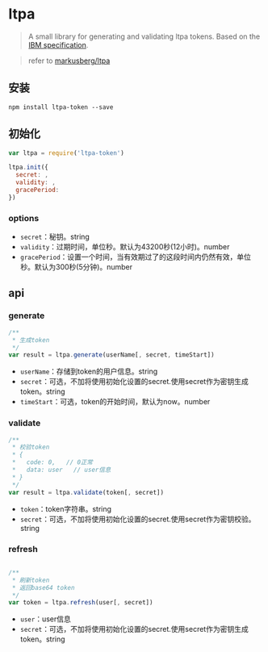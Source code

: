 # ltpa

> A small library for generating and validating ltpa tokens. Based on the 
[IBM specification](http://www-12.lotus.com/ldd/doc/tools/c/7.0/api70ug.nsf/85255d56004d2bfd85255b1800631684/ceda2cb8df47607f85256c3d005f816d).

> refer to [markusberg/ltpa](https://github.com/markusberg/ltpa/)


## 安装
`npm install ltpa-token --save`

## 初始化
```javascript
var ltpa = require('ltpa-token')

ltpa.init({
  secret: ,
  validity: ,
  gracePeriod: 
})
```

### options
- `secret`：秘钥。string
- `validity`：过期时间，单位秒。默认为43200秒(12小时)。number
- `gracePeriod`：设置一个时间，当有效期过了的这段时间内仍然有效，单位秒。默认为300秒(5分钟)。number


## api

### generate
```javascript
/**
 * 生成token
 */
var result = ltpa.generate(userName[, secret, timeStart])
```

- `userName`：存储到token的用户信息。string
- `secret`：可选，不加将使用初始化设置的secret.使用secret作为密钥生成token。string
- `timeStart`：可选，token的开始时间，默认为now。number

### validate
```javascript
/**
 * 校验token
 * {
 *   code: 0,   // 0正常
 *   data: user   // user信息
 * }
 */
var result = ltpa.validate(token[, secret])
```

- `token`：token字符串。string
- `secret`：可选，不加将使用初始化设置的secret.使用secret作为密钥校验。string

### refresh
```javascript

/**
 * 刷新token
 * 返回base64 token
 */
var token = ltpa.refresh(user[, secret])
```

- `user`：user信息
- `secret`：可选，不加将使用初始化设置的secret.使用secret作为密钥生成token。string
